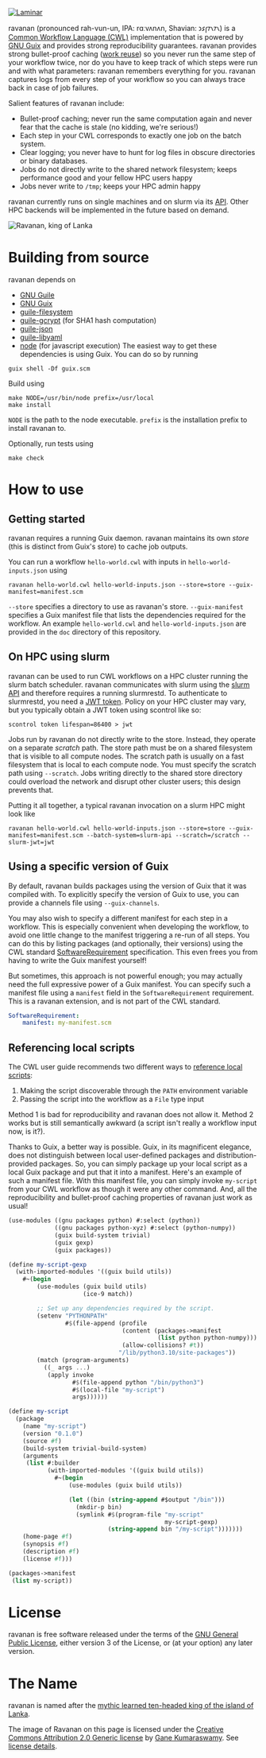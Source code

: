 [![Laminar](https://ci.systemreboot.net/badge/ravanan.svg)](https://ci.systemreboot.net/jobs/ravanan)

ravanan (pronounced rah-vun-un, IPA: rɑːvʌnʌn, Shavian: 𐑮𐑭𐑝𐑳𐑯𐑳𐑯) is a [Common Workflow Language (CWL)](https://www.commonwl.org/) implementation that is powered by [GNU Guix](https://guix.gnu.org/) and provides strong reproducibility guarantees. ravanan provides strong bullet-proof caching ([work reuse](https://www.commonwl.org/v1.2/CommandLineTool.html#WorkReuse)) so you never run the same step of your workflow twice, nor do you have to keep track of which steps were run and with what parameters: ravanan remembers everything for you. ravanan captures logs from every step of your workflow so you can always trace back in case of job failures.

Salient features of ravanan include:
- Bullet-proof caching; never run the same computation again and never fear that the cache is stale (no kidding, we're serious!)
- Each step in your CWL corresponds to exactly one job on the batch system.
- Clear logging; you never have to hunt for log files in obscure directories or binary databases.
- Jobs do not directly write to the shared network filesystem; keeps performance good and your fellow HPC users happy
- Jobs never write to `/tmp`; keeps your HPC admin happy

ravanan currently runs on single machines and on slurm via its [API](https://slurm.schedmd.com/rest_api.html). Other HPC backends will be implemented in the future based on demand.

![Ravanan, king of Lanka](images/ravanan-king-of-lanka.jpg)

# Building from source

ravanan depends on
- [GNU Guile](https://www.gnu.org/software/guile/)
- [GNU Guix](https://guix.gnu.org/)
- [guile-filesystem](https://gitlab.com/lilyp/guile-filesystem)
- [guile-gcrypt](https://notabug.org/cwebber/guile-gcrypt) (for SHA1 hash computation)
- [guile-json](https://github.com/aconchillo/guile-json)
- [guile-libyaml](https://github.com/mwette/guile-libyaml)
- [node](https://nodejs.org/) (for javascript execution)
The easiest way to get these dependencies is using Guix. You can do so by running
```
guix shell -Df guix.scm
```
Build using
```
make NODE=/usr/bin/node prefix=/usr/local
make install
```
`NODE` is the path to the node executable. `prefix` is the installation prefix to install ravanan to.

Optionally, run tests using
```
make check
```

# How to use
## Getting started

ravanan requires a running Guix daemon. ravanan maintains its own *store* (this is distinct from Guix's store) to cache job outputs.

You can run a workflow `hello-world.cwl` with inputs in `hello-world-inputs.json` using
```
ravanan hello-world.cwl hello-world-inputs.json --store=store --guix-manifest=manifest.scm
```
`--store` specifies a directory to use as ravanan's store. `--guix-manifest` specifies a Guix manifest file that lists the dependencies required for the workflow. An example `hello-world.cwl` and `hello-world-inputs.json` are provided in the `doc` directory of this repository.

## On HPC using slurm

ravanan can be used to run CWL workflows on a HPC cluster running the slurm batch scheduler. ravanan communicates with slurm using the [slurm API](https://slurm.schedmd.com/rest.html) and therefore requires a running slurmrestd. To authenticate to slurmrestd, you need a [JWT token](https://slurm.schedmd.com/jwt.html). Policy on your HPC cluster may vary, but you typically obtain a JWT token using scontrol like so:
```
scontrol token lifespan=86400 > jwt
```

Jobs run by ravanan do not directly write to the store. Instead, they operate on a separate *scratch* path. The store path must be on a shared filesystem that is visible to all compute nodes. The scratch path is usually on a fast filesystem that is local to each compute node. You must specify the scratch path using `--scratch`. Jobs writing directly to the shared store directory could overload the network and disrupt other cluster users; this design prevents that.

Putting it all together, a typical ravanan invocation on a slurm HPC might look like
```
ravanan hello-world.cwl hello-world-inputs.json --store=store --guix-manifest=manifest.scm --batch-system=slurm-api --scratch=/scratch --slurm-jwt=jwt
```

## Using a specific version of Guix

By default, ravanan builds packages using the version of Guix that it was compiled with. To explicitly specify the version of Guix to use, you can provide a channels file using `--guix-channels`.

You may also wish to specify a different manifest for each step in a workflow. This is especially convenient when developing the workflow, to avoid one little change to the manifest triggering a re-run of all steps. You can do this by listing packages (and optionally, their versions) using the CWL standard [SoftwareRequirement](https://www.commonwl.org/v1.2/CommandLineTool.html#SoftwareRequirement) specification. This even frees you from having to write the Guix manifest yourself!

But sometimes, this approach is not powerful enough; you may actually need the full expressive power of a Guix manifest. You can specify such a manifest file using a `manifest` field in the `SoftwareRequirement` requirement. This is a ravanan extension, and is not part of the CWL standard.
```yaml
SoftwareRequirement:
    manifest: my-manifest.scm
```

## Referencing local scripts

The CWL user guide recommends two different ways to [reference local scripts](https://www.commonwl.org/user_guide/faq.html#how-do-i-reference-a-local-script):
1. Making the script discoverable through the `PATH` environment variable
2. Passing the script into the workflow as a `File` type input

Method 1 is bad for reproducibility and ravanan does not allow it. Method 2 works but is still semantically awkward (a script isn't really a workflow input now, is it?).

Thanks to Guix, a better way is possible. Guix, in its magnificent elegance, does not distinguish between local user-defined packages and distribution-provided packages. So, you can simply package up your local script as a local Guix package and put that it into a manifest. Here's an example of such a manifest file. With this manifest file, you can simply invoke `my-script` from your CWL workflow as though it were any other command. And, all the reproducibility and bullet-proof caching properties of ravanan just work as usual!
```scheme
(use-modules ((gnu packages python) #:select (python))
             ((gnu packages python-xyz) #:select (python-numpy))
             (guix build-system trivial)
             (guix gexp)
             (guix packages))

(define my-script-gexp
  (with-imported-modules '((guix build utils))
    #~(begin
        (use-modules (guix build utils)
                     (ice-9 match))

        ;; Set up any dependencies required by the script.
        (setenv "PYTHONPATH"
                #$(file-append (profile
                                (content (packages->manifest
                                          (list python python-numpy)))
                                (allow-collisions? #t))
                               "/lib/python3.10/site-packages"))
        (match (program-arguments)
          ((_ args ...)
           (apply invoke
                  #$(file-append python "/bin/python3")
                  #$(local-file "my-script")
                  args))))))

(define my-script
  (package
    (name "my-script")
    (version "0.1.0")
    (source #f)
    (build-system trivial-build-system)
    (arguments
     (list #:builder
           (with-imported-modules '((guix build utils))
             #~(begin
                 (use-modules (guix build utils))

                 (let ((bin (string-append #$output "/bin")))
                   (mkdir-p bin)
                   (symlink #$(program-file "my-script"
                                            my-script-gexp)
                            (string-append bin "/my-script")))))))
    (home-page #f)
    (synopsis #f)
    (description #f)
    (license #f)))

(packages->manifest
 (list my-script))
```

# License

ravanan is free software released under the terms of the [GNU General Public License](https://www.gnu.org/licenses/gpl.html), either version 3 of the License, or (at your option) any later version.

# The Name

ravanan is named after the [mythic learned ten-headed king of the island of Lanka](https://en.wikipedia.org/wiki/Ravana).

The image of Ravanan on this page is licensed under the [Creative Commons Attribution 2.0 Generic license](https://creativecommons.org/licenses/by/2.0/deed.en) by [Gane Kumaraswamy](https://www.flickr.com/photos/19396720@N00/4336566764). See [license details](images/LICENSE.md).
